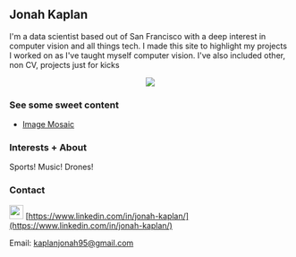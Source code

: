 ## Jonah Kaplan

I'm a data scientist based out of San Francisco with a deep interest in computer vision and all things tech. I made this site to highlight my projects I worked on as I've taught myself computer vision. I've also included other, non CV, projects just for kicks

<div style="text-align:center"><img src="https://media-exp1.licdn.com/dms/image/C5603AQEiQptLVMvyyw/profile-displayphoto-shrink_200_200/0?e=1594857600&v=beta&t=56M22eh0a6bD9xB_B4TMe2rhM2Qery2DMzH-eW_n4E0" /></div>


### See some sweet content

- [Image Mosaic](pages/image_mosaic.md)

### Interests + About

Sports! Music! Drones!

### Contact
<img src="https://img.icons8.com/cute-clipart/64/000000/linkedin.png" width="25"/> [https://www.linkedin.com/in/jonah-kaplan/](https://www.linkedin.com/in/jonah-kaplan/)

Email: kaplanjonah95@gmail.com
